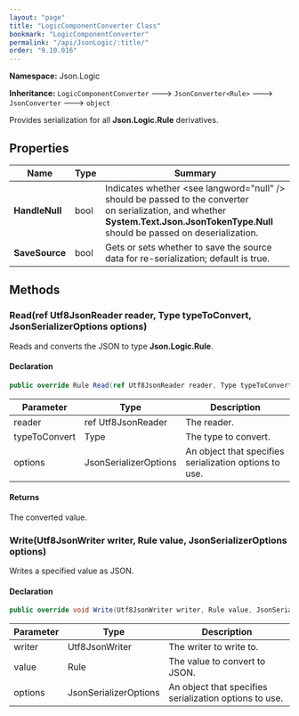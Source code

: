 ```yaml
---
layout: "page"
title: "LogicComponentConverter Class"
bookmark: "LogicComponentConverter"
permalink: "/api/JsonLogic/:title/"
order: "9.10.016"
---
```

**Namespace:** Json.Logic

**Inheritance:**
`LogicComponentConverter`
 🡒 
`JsonConverter<Rule>`
 🡒 
`JsonConverter`
 🡒 
`object`

Provides serialization for all **Json.Logic.Rule** derivatives.

## Properties

| Name | Type | Summary |
|---|---|---|
| **HandleNull** | bool | Indicates whether \<see langword="null" /\> should be passed to the converter<br>on serialization, and whether **System.Text.Json.JsonTokenType.Null**<br>should be passed on deserialization. |
| **SaveSource** | bool | Gets or sets whether to save the source data for re-serialization; default is true. |

## Methods

### Read(ref Utf8JsonReader reader, Type typeToConvert, JsonSerializerOptions options)

Reads and converts the JSON to type **Json.Logic.Rule**.

#### Declaration

```c#
public override Rule Read(ref Utf8JsonReader reader, Type typeToConvert, JsonSerializerOptions options)
```

| Parameter | Type | Description |
|---|---|---|
| reader | ref Utf8JsonReader | The reader. |
| typeToConvert | Type | The type to convert. |
| options | JsonSerializerOptions | An object that specifies serialization options to use. |


#### Returns

The converted value.

### Write(Utf8JsonWriter writer, Rule value, JsonSerializerOptions options)

Writes a specified value as JSON.

#### Declaration

```c#
public override void Write(Utf8JsonWriter writer, Rule value, JsonSerializerOptions options)
```

| Parameter | Type | Description |
|---|---|---|
| writer | Utf8JsonWriter | The writer to write to. |
| value | Rule | The value to convert to JSON. |
| options | JsonSerializerOptions | An object that specifies serialization options to use. |


